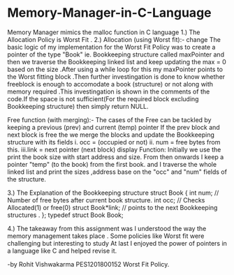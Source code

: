 # Memory-Manager-in-C-Language
Memory Manager mimics the malloc function in C language 
1.)
The Allocation Policy is Worst Fit . 
2.)
Allocation (using Worst fit):- change
    The basic logic of my implementation for the Worst Fit Policy was to create a pointer of the type "Book" ie. Bookkeeping structure
    called maxPointer and then we traverse the Bookkeeping linked list 
    and  keep updating the max = 0 based on the size .After using a while loop for this my maxPointer points to the Worst fitting block
    .Then further investingation is done to know whether freeblock is enough to accomodate a book (structure) or not along with memory
    required .This investingation is shown in the comments of the code.If the space is not sufficient(For the required block excluding 
    Bookkeeping structure) then simply return NULL. 

Free function (with merging):-
    The cases of the Free can be tackled by keeping a previous (prev) and current (temp) pointer 
    If the prev block and next block is free the we merge the blocks and update the Bookkeeping structure with its fields
        i.  occ = (occupied or not)
        ii. num = free bytes from this.
        iii.link = next pointer (next block)
display Function:
    Initially we use the print the book size with start address and size.
    From then onwards I keep a pointer "temp" (to the book) from the first book.
    and I traverse the whole linked list and print the sizes ,address base on the "occ" and "num" fields
    of the structure.

3.)
The Explanation of the Bookkeeping structure
struct Book
{
    int num;                // Number of free bytes after current book structure.
    int occ;                // Checks Allocated(1) or free(0) 
    struct Book*link; //    points to the next Bookkeeping structures .
};
typedef struct Book Book;

4.)
The takeaway from this assignment was 
I understood the way the memory management takes place . 
Some policies like Worst fit were challenging but interesting to study
At last I enjoyed the power of pointers in a language like C and helped revise it.

-by Rohit Vishwakarma
    PES1201800152 
    Worst Fit Policy.
    
